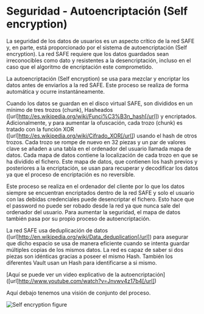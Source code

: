 # Seguridad - Autoencriptación (Self encryption)
La seguridad de los datos de usuarios es un aspecto crítico de la red SAFE y, en parte, está proporcionado por el sistema de autoencriptación (Self encryption). La red SAFE requiere que los datos guardados sean irreconocibles como dato y resistentes a la desencriptación, incluso en el caso que el algoritmo de encriptación este comprometido.

La autoencriptación (Self encryption) se usa para mezclar y encriptar los datos antes de enviarlos a la red SAFE. Este proceso se realiza de forma automática y ocurre instantáneamente.

Cuando los datos se guardan en el disco virtual SAFE, son divididos en un mínimo de tres trozos (chunk), Hasheados ([url]http://es.wikipedia.org/wiki/Funci%C3%B3n_hash[/url]) y encriptados. Adicionalmente, y para aumentar la ofuscación, cada trozo (chunk) es tratado con la función XOR ([url]http://es.wikipedia.org/wiki/Cifrado_XOR[/url]) usando el hash de otros trozos.
Cada trozo se rompe de nuevo en 32 piezas y un par de valores clave se añaden a una tabla en el ordenador del usuario llamada mapa de datos. Cada mapa de datos contiene la localización de cada trozo en que se ha dividido el fichero. Este mapa de datos, que contienen los hash previos y posteriores a la encriptación, se usan para recuperar y decodificar los datos ya que el proceso de encriptación es no reversible.

Este proceso se realiza en el ordenador del cliente por lo que los datos siempre se encuentran encriptados dentro de la red SAFE y solo el usuario con las debidas credenciales puede desencriptar el fichero. Esto hace que el password no puede ser robado desde la red ya que nunca sale del ordenador del usuario.
Para aumentar la seguridad, el mapa de datos también pasa por su propio proceso de autoencriptación.

La red SAFE usa deduplicación de datos ([url]http://en.wikipedia.org/wiki/Data_deduplication[/url]) para asegurar que dicho espacio se usa de manera eficiente cuando se intenta guardar múltiples copias de los mismos datos. La red es capaz de saber si dos piezas son idénticas gracias a poseer el mismo Hash. También los diferentes Vault usan un Hash para identificarse a si mismo.

[Aquí se puede ver un video explicativo de la autoencriptación]
([url]http://www.youtube.com/watch?v=Jnvwv4z17b4[/url])

Aquí debajo tenemos una visión de conjunto del proceso.

![Self encryption figure](./img/self-encryption.png)

